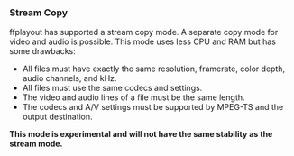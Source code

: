 ### Stream Copy

ffplayout has supported a stream copy mode. A separate copy mode for video and audio is possible. This mode uses less CPU and RAM but has some drawbacks:

- All files must have exactly the same resolution, framerate, color depth, audio channels, and kHz.
- All files must use the same codecs and settings.
- The video and audio lines of a file must be the same length.
- The codecs and A/V settings must be supported by MPEG-TS and the output destination.

**This mode is experimental and will not have the same stability as the stream mode.**
